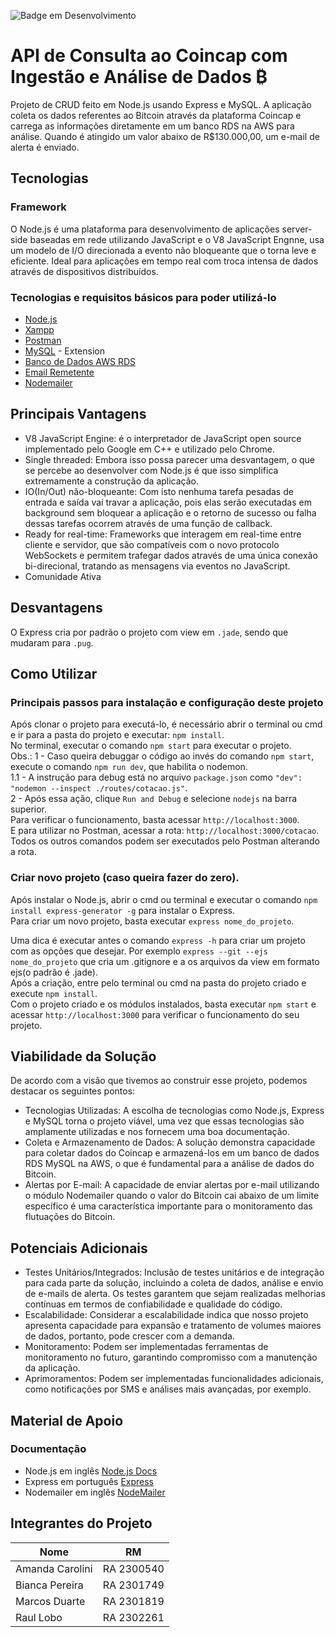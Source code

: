 ![Badge em Desenvolvimento](http://img.shields.io/static/v1?label=STATUS&message=%20CONCLUÍDO&color=GREEN&style=for-the-badge)

# API de Consulta ao Coincap com Ingestão e Análise de Dados ₿

Projeto de CRUD feito em Node.js usando Express e MySQL. A aplicação coleta os dados referentes ao Bitcoin através da plataforma Coincap e carrega as informações diretamente em um banco RDS na AWS para análise. Quando é atingido um valor abaixo de R$130.000,00, um e-mail de alerta é enviado.

## Tecnologias

### Framework
O Node.js é uma plataforma para desenvolvimento de aplicações server-side baseadas em rede utilizando JavaScript e o V8 JavaScript Engnne, usa um modelo de I/O direcionada a evento não bloqueante que o torna leve e eficiente.
Ideal para aplicações em tempo real com troca intensa de dados através de dispositivos distribuídos.<br>

### Tecnologias e requisitos básicos para poder utilizá-lo
* [Node.js](https://nodejs.org)
* [Xampp](https://www.apachefriends.org)
* [Postman](https://www.getpostman.com)
* [MySQL](https://database-client.com/#/home) - Extension
* [Banco de Dados AWS RDS](mba-es25.cwudjjjzg4mm.sa-east-1.rds.amazonaws.com)
* [Email Remetente](alertabitcoincap@outlook.com)
* [Nodemailer](https://nodemailer.com/about/)
  
## Principais Vantagens
* V8 JavaScript Engine: é o interpretador de JavaScript open source implementado pelo Google em C++ e utilizado pelo Chrome.<br>
* Single threaded: Embora isso possa parecer uma desvantagem, o que se percebe ao desenvolver com Node.js é que isso simplifica extremamente a construção da aplicação. <br>
* IO(In/Out) não-bloqueante: Com isto nenhuma tarefa pesadas de entrada e saída vai travar a aplicação,
pois elas serão executadas em background sem bloquear a aplicação e o retorno de sucesso
ou falha dessas tarefas ocorrem através de uma função de callback.<br>
* Ready for real-time: Frameworks que interagem em real-time entre cliente e servidor, que são compatíveis com o novo protocolo WebSockets 
e permitem trafegar dados através de uma única conexão bi-direcional,
tratando as mensagens via eventos no JavaScript. <br>
* Comunidade Ativa

## Desvantagens
O Express cria por padrão o projeto com view em `.jade`, sendo que mudaram para `.pug`.
  
## Como Utilizar

### Principais passos para instalação e configuração deste projeto
Após clonar o projeto para executá-lo, é necessário abrir o terminal ou cmd e ir para a pasta do projeto e executar: `npm install`. <br>
No terminal, executar o comando `npm start` para executar o projeto. <br>
Obs.:
    1 - Caso queira debuggar o código ao invés do comando `npm start`, execute o comando `npm run dev`, que habilita o nodemon.<br>
      1.1 - A instrução para debug está no arquivo `package.json` como ` "dev": "nodemon --inspect ./routes/cotacao.js" `.<br>
    2 - Após essa ação, clique `Run and Debug` e selecione `nodejs` na barra superior.<br>
Para verificar o funcionamento, basta acessar `http://localhost:3000`.<br>
E para utilizar no Postman, acessar a rota: `http://localhost:3000/cotacao`.<br>
Todos os outros comandos podem ser executados pelo Postman alterando a rota.

### Criar novo projeto (caso queira fazer do zero).
Após instalar o Node.js, abrir o cmd ou terminal e executar o comando `npm install express-generator -g` para instalar o Express. <br>
Para criar um novo projeto, basta executar `express nome_do_projeto`. <br>

Uma dica é executar antes o comando `express -h` para criar um projeto com as opções que desejar. 
Por exemplo `express --git --ejs nome_do_projeto` que cria um .gitignore e a os arquivos da view em formato ejs(o padrão é .jade). <br>
Após a criação, entre pelo terminal ou cmd na pasta do projeto criado e execute `npm install`. <br>
Com o projeto criado e os módulos instalados, basta executar `npm start` e acessar `http://localhost:3000` para verificar o funcionamento do seu projeto.

## Viabilidade da Solução

De acordo com a visão que tivemos ao construir esse projeto, podemos destacar os seguintes pontos:

* Tecnologias Utilizadas: A escolha de tecnologias como Node.js, Express e MySQL torna o projeto viável, uma vez que essas tecnologias são amplamente utilizadas e nos fornecem uma boa documentação.
* Coleta e Armazenamento de Dados: A solução demonstra capacidade para coletar dados do Coincap e armazená-los em um banco de dados RDS MySQL na AWS, o que é fundamental para a análise de dados do Bitcoin.
* Alertas por E-mail: A capacidade de enviar alertas por e-mail utilizando o módulo Nodemailer quando o valor do Bitcoin cai abaixo de um limite específico é uma característica importante para o monitoramento das flutuações do Bitcoin.

## Potenciais Adicionais
* Testes Unitários/Integrados:
Inclusão de testes unitários e de integração para cada parte da solução, incluindo a coleta de dados, análise e envio de e-mails de alerta. Os testes garantem que sejam realizadas melhorias contínuas em termos de confiabilidade e qualidade do código.
* Escalabilidade:
Considerar a escalabilidade indica que nosso projeto apresenta capacidade para expansão e tratamento de volumes maiores de dados, portanto, pode crescer com a demanda.
* Monitoramento:
Podem ser implementadas ferramentas de monitoramento no futuro, garantindo compromisso com a manutenção da aplicação.
* Aprimoramentos:
Podem ser implementadas funcionalidades adicionais, como notificações por SMS e análises mais avançadas, por exemplo.

## Material de Apoio

### Documentação
* Node.js em inglês [Node.js Docs](https://nodejs.org/en/docs/)  <br>
* Express em português [Express](http://expressjs.com/pt-br/)
* Nodemailer em inglês [NodeMailer](https://nodemailer.com/about/)

## Integrantes do Projeto

Nome | RM
----  | --------
Amanda Carolini | RA 2300540 
Bianca Pereira | RA 2301749
Marcos Duarte | RA 2301819
Raul Lobo | RA 2302261
